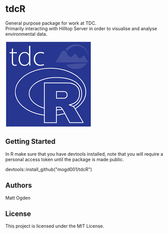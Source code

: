 # tdcR
General purpose package for work at TDC.  
Primarily interacting with Hilltop Server in order to visualise and analyse environmental data.

![](./man/tdcR.png)

## Getting Started 
In R make sure that you have devtools installed, note that you will require a personal access token until the package is made public.

devtools::install_github("mogd001/tdcR") 

## Authors
Matt Ogden

## License
This project is licensed under the MIT License.
